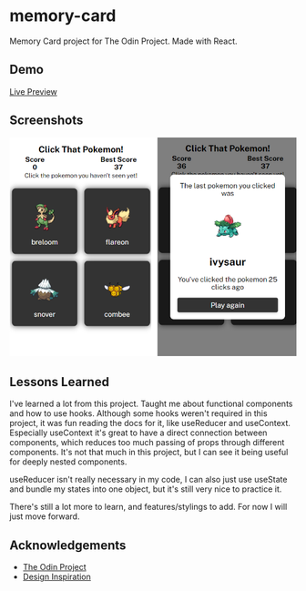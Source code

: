 # memory-card

Memory Card project for The Odin Project. Made with React.

## Demo

[Live Preview](http://nevz9.github.io/memory-card)

## Screenshots

![preview](preview.png)

## Lessons Learned

I've learned a lot from this project. Taught me about functional components and how to use hooks. Although some hooks weren't required in this project, it was fun reading the docs for it, like useReducer and useContext. Especially useContext it's great to have a direct connection between components, which reduces too much passing of props through different components. It's not that much in this project, but I can see it being useful for deeply nested components.

useReducer isn't really necessary in my code, I can also just use useState and bundle my states into one object, but it's still very nice to practice it.

There's still a lot more to learn, and features/stylings to add. For now I will just move forward.

## Acknowledgements

- [The Odin Project](https://www.theodinproject.com/)
- [Design Inspiration](https://fernaned.github.io/memory-game/)
